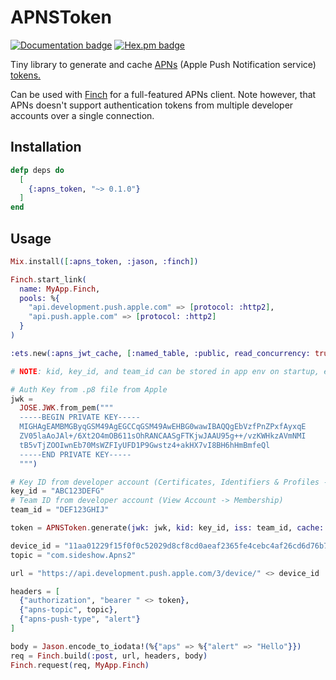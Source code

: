 # APNSToken

[![Documentation badge](https://img.shields.io/badge/Documentation-ff69b4)](https://hexdocs.pm/apns_token)
[![Hex.pm badge](https://img.shields.io/badge/Package%20on%20hex.pm-informational)](https://hex.pm/packages/apns_token)

Tiny library to generate and cache [APNs](https://developer.apple.com/documentation/usernotifications) (Apple Push Notification service) [tokens.](https://developer.apple.com/documentation/usernotifications/establishing-a-token-based-connection-to-apns)

Can be used with [Finch](https://github.com/sneako/finch) for a full-featured APNs client. Note however, that APNs doesn't support authentication tokens from multiple developer accounts over a single connection.

## Installation

```elixir
defp deps do
  [
    {:apns_token, "~> 0.1.0"}
  ]
end
```

## Usage

```elixir
Mix.install([:apns_token, :jason, :finch])

Finch.start_link(
  name: MyApp.Finch,
  pools: %{
    "api.development.push.apple.com" => [protocol: :http2],
    "api.push.apple.com" => [protocol: :http2]
  }
)

:ets.new(:apns_jwt_cache, [:named_table, :public, read_concurrency: true])

# NOTE: kid, key_id, and team_id can be stored in app env on startup, e.g. in your app's config/runtime.exs

# Auth Key from .p8 file from Apple
jwk =
  JOSE.JWK.from_pem("""
  -----BEGIN PRIVATE KEY-----
  MIGHAgEAMBMGByqGSM49AgEGCCqGSM49AwEHBG0wawIBAQQgEbVzfPnZPxfAyxqE
  ZV05laAoJAl+/6Xt2O4mOB611sOhRANCAASgFTKjwJAAU95g++/vzKWHkzAVmNMI
  tB5vTjZOOIwnEb70MsWZFIyUFD1P9Gwstz4+akHX7vI8BH6hHmBmfeQl
  -----END PRIVATE KEY-----
  """)

# Key ID from developer account (Certificates, Identifiers & Profiles -> Keys)
key_id = "ABC123DEFG"
# Team ID from developer account (View Account -> Membership)
team_id = "DEF123GHIJ"

token = APNSToken.generate(jwk: jwk, kid: key_id, iss: team_id, cache: :apns_jwt_cache)

device_id = "11aa01229f15f0f0c52029d8cf8cd0aeaf2365fe4cebc4af26cd6d76b7919ef7"
topic = "com.sideshow.Apns2"

url = "https://api.development.push.apple.com/3/device/" <> device_id

headers = [
  {"authorization", "bearer " <> token},
  {"apns-topic", topic},
  {"apns-push-type", "alert"}
]

body = Jason.encode_to_iodata!(%{"aps" => %{"alert" => "Hello"}})
req = Finch.build(:post, url, headers, body)
Finch.request(req, MyApp.Finch)
```
